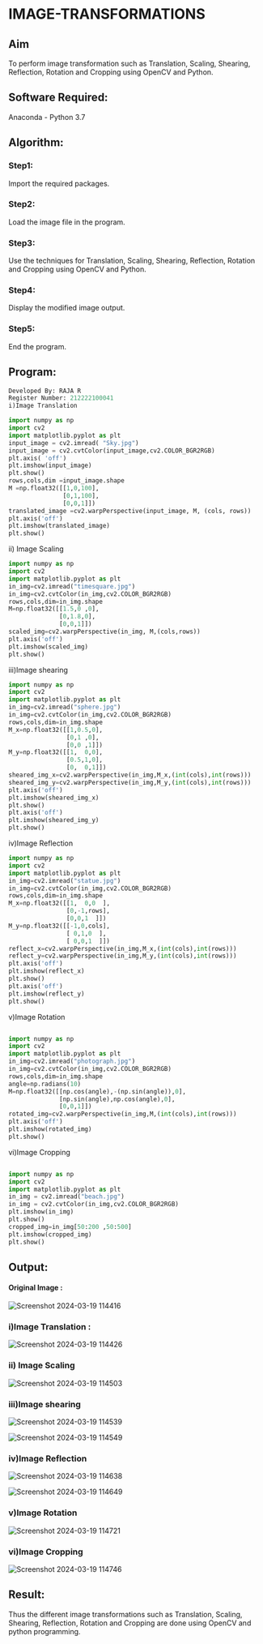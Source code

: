 # IMAGE-TRANSFORMATIONS


## Aim
To perform image transformation such as Translation, Scaling, Shearing, Reflection, Rotation and Cropping using OpenCV and Python.

## Software Required:
Anaconda - Python 3.7

## Algorithm:
### Step1:
Import the required packages.
<br>
### Step2:
Load the image file in the program.
<br>

### Step3:
Use the techniques for Translation, Scaling, Shearing, Reflection, Rotation and Cropping using OpenCV and Python.
<br>

### Step4:
Display the modified image output.
<br>

### Step5:
End the program.
<br>

## Program:
```python
Developed By: RAJA R
Register Number: 212222100041
i)Image Translation

import numpy as np
import cv2
import matplotlib.pyplot as plt
input_image = cv2.imread( "Sky.jpg")
input_image = cv2.cvtColor(input_image,cv2.COLOR_BGR2RGB)
plt.axis( 'off')
plt.imshow(input_image)
plt.show()
rows,cols,dim =input_image.shape
M =np.float32([[1,0,100],
               [0,1,100],
               [0,0,1]])
translated_image =cv2.warpPerspective(input_image, M, (cols, rows))
plt.axis('off')
plt.imshow(translated_image)
plt.show()
```

ii) Image Scaling
```python
import numpy as np
import cv2
import matplotlib.pyplot as plt
in_img=cv2.imread("timesquare.jpg")
in_img=cv2.cvtColor(in_img,cv2.COLOR_BGR2RGB)
rows,cols,dim=in_img.shape
M=np.float32([[1.5,0 ,0],
              [0,1.8,0],
              [0,0,1]])
scaled_img=cv2.warpPerspective(in_img, M,(cols,rows))
plt.axis('off')
plt.imshow(scaled_img)
plt.show()
```

iii)Image shearing
```python
import numpy as np
import cv2
import matplotlib.pyplot as plt
in_img=cv2.imread("sphere.jpg")
in_img=cv2.cvtColor(in_img,cv2.COLOR_BGR2RGB)
rows,cols,dim=in_img.shape
M_x=np.float32([[1,0.5,0],
                [0,1 ,0],
                [0,0 ,1]])
M_y=np.float32([[1,  0,0],
                [0.5,1,0],
                [0,  0,1]])
sheared_img_x=cv2.warpPerspective(in_img,M_x,(int(cols),int(rows)))
sheared_img_y=cv2.warpPerspective(in_img,M_y,(int(cols),int(rows)))
plt.axis('off')
plt.imshow(sheared_img_x)
plt.show()
plt.axis('off')
plt.imshow(sheared_img_y)
plt.show()
```


iv)Image Reflection
```python
import numpy as np
import cv2
import matplotlib.pyplot as plt
in_img=cv2.imread("statue.jpg")
in_img=cv2.cvtColor(in_img,cv2.COLOR_BGR2RGB)
rows,cols,dim=in_img.shape
M_x=np.float32([[1,  0,0  ],
                [0,-1,rows],
                [0,0,1  ]])
M_y=np.float32([[-1,0,cols],
                [ 0,1,0  ],
                [ 0,0,1  ]])
reflect_x=cv2.warpPerspective(in_img,M_x,(int(cols),int(rows)))
reflect_y=cv2.warpPerspective(in_img,M_y,(int(cols),int(rows)))
plt.axis('off')
plt.imshow(reflect_x)
plt.show()
plt.axis('off')
plt.imshow(reflect_y)
plt.show()  

```



v)Image Rotation
```python

import numpy as np
import cv2
import matplotlib.pyplot as plt
in_img=cv2.imread("photograph.jpg")
in_img=cv2.cvtColor(in_img,cv2.COLOR_BGR2RGB)
rows,cols,dim=in_img.shape
angle=np.radians(10)
M=np.float32([[np.cos(angle),-(np.sin(angle)),0],
              [np.sin(angle),np.cos(angle),0],
              [0,0,1]])
rotated_img=cv2.warpPerspective(in_img,M,(int(cols),int(rows)))
plt.axis('off')
plt.imshow(rotated_img)
plt.show() 

```
vi)Image Cropping
```python

import numpy as np
import cv2
import matplotlib.pyplot as plt
in_img = cv2.imread("beach.jpg")
in_img = cv2.cvtColor(in_img,cv2.COLOR_BGR2RGB)
plt.imshow(in_img)
plt.show()
cropped_img=in_img[50:200 ,50:500]
plt.imshow(cropped_img)
plt.show()

```

## Output:

#### Original Image :
![Screenshot 2024-03-19 114416](https://github.com/Raja8334/IMAGE-TRANSFORMATIONS/assets/120719634/61d39f87-cb3c-4aaf-9dc7-a6fd1da99e99)
### i)Image Translation :
![Screenshot 2024-03-19 114426](https://github.com/Raja8334/IMAGE-TRANSFORMATIONS/assets/120719634/1977bd12-0508-481d-9860-6de8f6b3a378)


### ii) Image Scaling
![Screenshot 2024-03-19 114503](https://github.com/Raja8334/IMAGE-TRANSFORMATIONS/assets/120719634/74a0acfa-3e60-48aa-ab61-f3b2f8f8d05a)



### iii)Image shearing
![Screenshot 2024-03-19 114539](https://github.com/Raja8334/IMAGE-TRANSFORMATIONS/assets/120719634/fc1fbf21-57de-492a-98ec-85c6a35fa4bd)

![Screenshot 2024-03-19 114549](https://github.com/Raja8334/IMAGE-TRANSFORMATIONS/assets/120719634/e940ddea-9991-49f3-b971-9db981fb25f5)


### iv)Image Reflection
![Screenshot 2024-03-19 114638](https://github.com/Raja8334/IMAGE-TRANSFORMATIONS/assets/120719634/2ccdc6e1-ce09-45d7-9f60-f7e03d402238)

![Screenshot 2024-03-19 114649](https://github.com/Raja8334/IMAGE-TRANSFORMATIONS/assets/120719634/e6f68b9d-6c0a-4cb8-9a6c-41ab3273ca96)


### v)Image Rotation
![Screenshot 2024-03-19 114721](https://github.com/Raja8334/IMAGE-TRANSFORMATIONS/assets/120719634/04ddb875-b5b5-47f9-b167-916adc206050)




### vi)Image Cropping
![Screenshot 2024-03-19 114746](https://github.com/Raja8334/IMAGE-TRANSFORMATIONS/assets/120719634/21771095-291e-41c6-9cd4-167cf1acd33f)



## Result: 

Thus the different image transformations such as Translation, Scaling, Shearing, Reflection, Rotation and Cropping are done using OpenCV and python programming.
